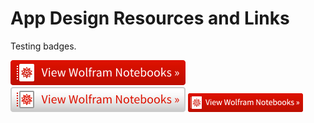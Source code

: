 # App Design Resources and Links

Testing badges.

<img src="badge_small.svg">

<img src="badge_small_light.svg">

<img width="184" height="30" src="badge_large.png">